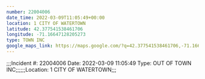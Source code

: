 ```yaml
---
number: 22004006
date_time: 2022-03-09T11:05:49+00:00
location: 1 CITY OF WATERTOWN
latitude: 42.377541538461706
longitude: -71.16647128205273
type: TOWN INC
google_maps_link: https://maps.google.com/?q=42.377541538461706,-71.16647128205273
---
```


;;;Incident #: 22004006  Date: 2022-03-09 11:05:49   Type: OUT OF TOWN INC;;;;;;Location: 1 CITY OF WATERTOWN;;;
